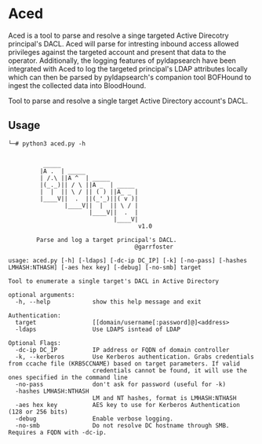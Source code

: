 # Aced

Aced is a tool to parse and resolve a singe targeted Active Direcotry principal's DACL. Aced will parse for intresting inbound access allowed privileges against the targeted account and present that data to the operator. Additionally, the logging features of pyldapsearch have been integrated with Aced to log the targeted principal's LDAP attributes locally which can then be parsed by pyldapsearch's companion tool BOFHound to ingest the collected data into BloodHound.

Tool to parse and resolve a single target Active Directory account's DACL.

## Usage

```
└─# python3 aced.py -h                             


          _____
         |A .  | _____
         | /.\ ||A ^  | _____
         |(_._)|| / \ ||A _  | _____
         |  |  || \ / || ( ) ||A_ _ |
         |____V||  .  ||(_'_)||( v )|
                |____V||  |  || \ / |
                       |____V||  .  |
                              |____V|
                                     v1.0

        Parse and log a target principal's DACL.
                                    @garrfoster

usage: aced.py [-h] [-ldaps] [-dc-ip DC_IP] [-k] [-no-pass] [-hashes LMHASH:NTHASH] [-aes hex key] [-debug] [-no-smb] target

Tool to enumerate a single target's DACL in Active Directory

optional arguments:
  -h, --help            show this help message and exit

Authentication:
  target                [[domain/username[:password]@]<address>
  -ldaps                Use LDAPS isntead of LDAP

Optional Flags:
  -dc-ip DC_IP          IP address or FQDN of domain controller
  -k, --kerberos        Use Kerberos authentication. Grabs credentials from ccache file (KRB5CCNAME) based on target parameters. If valid
                        credentials cannot be found, it will use the ones specified in the command line
  -no-pass              don't ask for password (useful for -k)
  -hashes LMHASH:NTHASH
                        LM and NT hashes, format is LMHASH:NTHASH
  -aes hex key          AES key to use for Kerberos Authentication (128 or 256 bits)
  -debug                Enable verbose logging.
  -no-smb               Do not resolve DC hostname through SMB. Requires a FQDN with -dc-ip.
```
